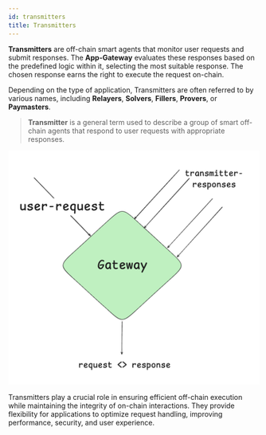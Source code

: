 ```yaml
---
id: transmitters
title: Transmitters
---
```


**Transmitters** are off-chain smart agents that monitor user requests and submit responses. The **App-Gateway** evaluates these responses based on the predefined logic within it, selecting the most suitable response. The chosen response earns the right to execute the request on-chain.

Depending on the type of application, Transmitters are often referred to by various names, including **Relayers**, **Solvers**, **Fillers**, **Provers**, or **Paymasters**.

> **Transmitter** is a general term used to describe a group of smart off-chain agents that respond to user requests with appropriate responses.

![Transmitters diagram](../static/img/transmitters.png)

Transmitters play a crucial role in ensuring efficient off-chain execution while maintaining the integrity of on-chain interactions. They provide flexibility for applications to optimize request handling, improving performance, security, and user experience.
